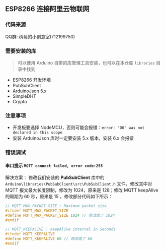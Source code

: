 ## ESP8266 连接阿里云物联网

### 代码来源
QQ群: 树莓的小创意室(712199750)

### 需要安装的库

> 可以使用 Arduino 自带的库管理工具安装，也可以在本仓库 `libraries` 目录中找到

- ESP8266 开发环境
- PubSubClient
- ArduinoJson 5.x
- SimpleDHT
- Crypto


### 注意事项
- 开发板要选择 NodeMCU，否则可能会报错：`error: 'D0' was not declared in this scope`
- 安装 ArduinoJson 库时一定要安装 5.x 版本，安装 6.x 会报错



### 错误调试

#### 串口提示 `MQTT connect failed, error code:255`

解决方案： 修改我们安装的 **PubSubClient** 库中的 `Arduino\libraries\PubSubClient\src\PubSubClient.h` 文件，修改其中对 MQTT 报文最大长度限制，修改为 1024，原来是 128；修改 MQTT keepAlive 的周期为 60 秒，原来是 15 。修改部分代码如下所示：

```c++
// MQTT_MAX_PACKET_SIZE : Maximum packet size
#ifndef MQTT_MAX_PACKET_SIZE
#define MQTT_MAX_PACKET_SIZE 1024 // 修改成了 1024
#endif

// MQTT_KEEPALIVE : keepAlive interval in Seconds
#ifndef MQTT_KEEPALIVE
#define MQTT_KEEPALIVE 60 // 修改成了 60
#endif
```


